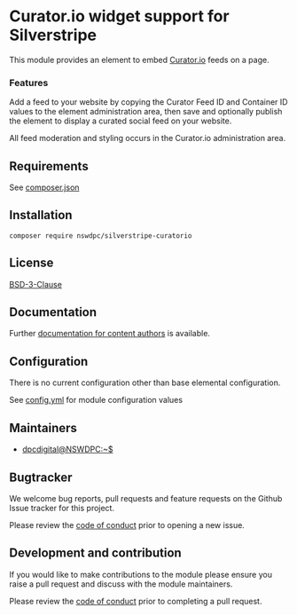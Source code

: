 # Curator.io widget support for Silverstripe

This module provides an element to embed [Curator.io](https://curator.io) feeds on a page.

### Features

Add a feed to your website by copying the Curator Feed ID and Container ID values to the element administration area, then save and optionally publish the element to display a curated social feed on your website.

All feed moderation and styling occurs in the Curator.io administration area.

## Requirements

See [composer.json](./composer.json)

## Installation
```
composer require nswdpc/silverstripe-curatorio
```

## License

[BSD-3-Clause](./LICENSE.md)

## Documentation

Further [documentation for content authors](./docs/en/001_index.md) is available.

## Configuration

There is no current configuration other than base elemental configuration.

See [config.yml](./_config/config.yml) for module configuration values

## Maintainers

+ [dpcdigital@NSWDPC:~$](https://dpc.nsw.gov.au)

## Bugtracker

We welcome bug reports, pull requests and feature requests on the Github Issue tracker for this project.

Please review the [code of conduct](./code-of-conduct.md) prior to opening a new issue.

## Development and contribution

If you would like to make contributions to the module please ensure you raise a pull request and discuss with the module maintainers.

Please review the [code of conduct](./code-of-conduct.md) prior to completing a pull request.

